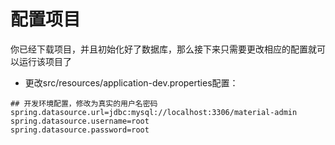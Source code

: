 # 配置项目

你已经下载项目，并且初始化好了数据库，那么接下来只需要更改相应的配置就可以运行该项目了

- 更改src/resources/application-dev.properties配置：

```properties
## 开发环境配置，修改为真实的用户名密码
spring.datasource.url=jdbc:mysql://localhost:3306/material-admin
spring.datasource.username=root
spring.datasource.password=root

```